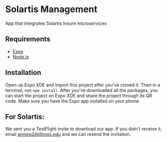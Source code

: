 # Solartis Management
App that integrates Solartis Insure microservices

## Requirements
* [Expo](https://docs.expo.io/versions/v29.0.0/introduction/installation.html)
* [Node.js](https://nodejs.org/en/)

## Installation
Open up Expo XDE and import this project after you've cloned it. Then in a terminal, run `npm install`. After you've downloaded all the packages, you can start the project on Expo XDE and share the project through its QR code. Make sure you have the Expo app installed on your phone

## For Solartis:
We sent you a TestFlight invite to download our app. If you didn't receive it, email annieq2@illinois.edu and we can resend the invitation.

